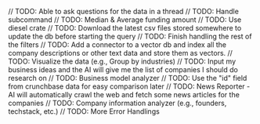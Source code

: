 // TODO: Able to ask questions for the data in a thread
// TODO: Handle subcommand
// TODO: Median & Average funding amount
// TODO: Use diesel crate
// TODO: Download the latest csv files stored somewhere to update the db before starting the query
// TODO: Finish handling the rest of the filters
// TODO: Add a connector to a vector db and index all the company descriptions or other text data and store them as vectors.
// TODO: Visualize the data (e.g., Group by industries)
// TODO: Input my business ideas and the AI will give me the list of companies I should do research on
// TODO: Business model analyzer
// TODO: Use the "id" field from crunchbase data for easy comparison later
// TODO: News Reporter - AI will automatically crawl the web and fetch some news articles for the companies
// TODO: Company information analyzer (e.g., founders, techstack, etc.)
// TODO: More Error Handlings